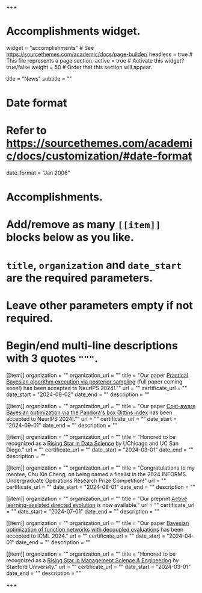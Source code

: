 +++
# Accomplishments widget.
widget = "accomplishments"  # See https://sourcethemes.com/academic/docs/page-builder/
headless = true  # This file represents a page section.
active = true  # Activate this widget? true/false
weight = 50  # Order that this section will appear.

title = "News"
subtitle = ""

# Date format
#   Refer to https://sourcethemes.com/academic/docs/customization/#date-format
date_format = "Jan 2006"

# Accomplishments.
#   Add/remove as many `[[item]]` blocks below as you like.
#   `title`, `organization` and `date_start` are the required parameters.
#   Leave other parameters empty if not required.
#   Begin/end multi-line descriptions with 3 quotes `"""`.

[[item]]
  organization = ""
  organization_url = ""
  title = "Our paper [Practical Bayesian algorithm execution via posterior sampling](https://openreview.net/forum?id=1ebDEnMdUh) (full paper coming soon!) has been accepted to NeurIPS 2024!.""
  url = ""
  certificate_url = ""
  date_start = "2024-09-02"
  date_end = ""
  description = ""

[[item]]
  organization = ""
  organization_url = ""
  title = "Our paper [Cost-aware Bayesian optimization via the Pandora's box Gittins index](https://arxiv.org/abs/2406.20062) has been accepted to NeurIPS 2024!.""
  url = ""
  certificate_url = ""
  date_start = "2024-09-01"
  date_end = ""
  description = ""

[[item]]
  organization = ""
  organization_url = ""
  title = "Honored to be recognized as a [Rising Star in Data Science](https://datascience.uchicago.edu/research/postdoctoral-programs/rising-stars/) by UChicago and UC San Diego."
  url = ""
  certificate_url = ""
  date_start = "2024-03-01"
  date_end = ""
  description = ""

[[item]]
  organization = ""
  organization_url = ""
  title = "Congratulations to my mentee, Chu Xin Cheng, on being named a finalist in the 2024 INFORMS Undergraduate Operations Research Prize Competition!"
  url = ""
  certificate_url = ""
  date_start = "2024-08-01"
  date_end = ""
  description = ""

[[item]]
  organization = ""
  organization_url = ""
  title = "Our preprint [Active learning-assisted directed evolution](https://www.biorxiv.org/content/10.1101/2024.07.27.605457v1) is now available."
  url = ""
  certificate_url = ""
  date_start = "2024-07-01"
  date_end = ""
  description = ""

[[item]]
  organization = ""
  organization_url = ""
  title = "Our paper [Bayesian optimization of function networks with decoupled evaluations](https://arxiv.org/abs/2311.02146) has been accepted to ICML 2024."
  url = ""
  certificate_url = ""
  date_start = "2024-04-01"
  date_end = ""
  description = ""

[[item]]
  organization = ""
  organization_url = ""
  title = "Honored to be recognized as a [Rising Star in Management Science & Engineering](https://msandedei.stanford.edu/events/rising-stars) by Stanford University."
  url = ""
  certificate_url = ""
  date_start = "2024-03-01"
  date_end = ""
  description = ""

+++

